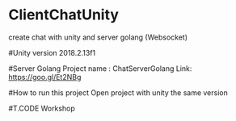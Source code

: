 # ClientChatUnity
create chat with unity and server golang (Websocket)

#Unity
version 2018.2.13f1

#Server Golang
Project name : ChatServerGolang
Link: https://goo.gl/Et2NBg

#How to run this project
Open project with unity the same version

#T.CODE Workshop
